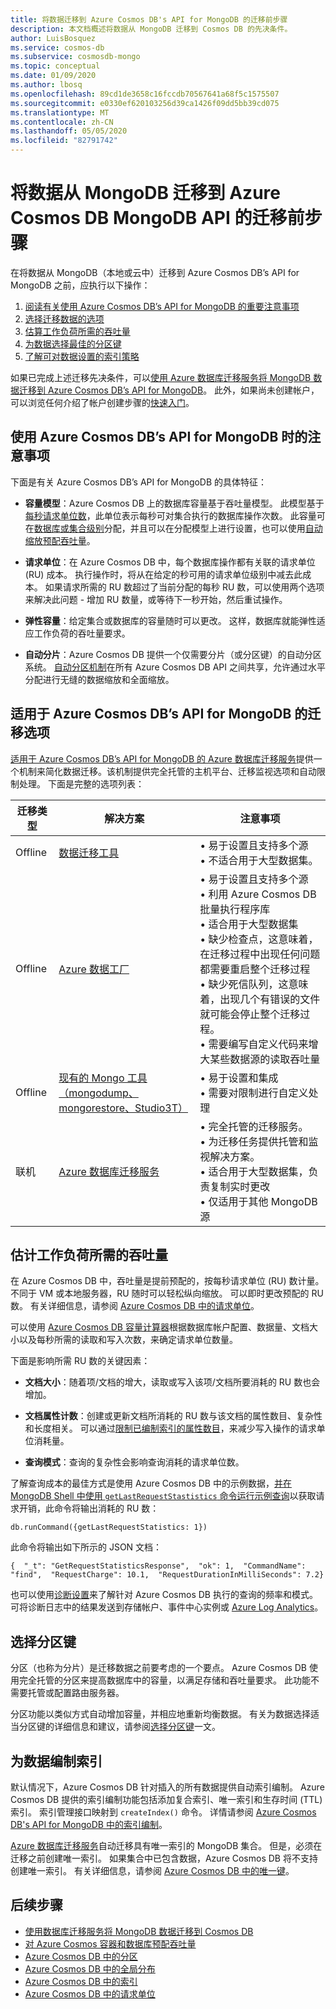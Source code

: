 ```yaml
---
title: 将数据迁移到 Azure Cosmos DB's API for MongoDB 的迁移前步骤
description: 本文档概述将数据从 MongoDB 迁移到 Cosmos DB 的先决条件。
author: LuisBosquez
ms.service: cosmos-db
ms.subservice: cosmosdb-mongo
ms.topic: conceptual
ms.date: 01/09/2020
ms.author: lbosq
ms.openlocfilehash: 89cd1de3658c16fccdb70567641a68f5c1575507
ms.sourcegitcommit: e0330ef620103256d39ca1426f09dd5bb39cd075
ms.translationtype: MT
ms.contentlocale: zh-CN
ms.lasthandoff: 05/05/2020
ms.locfileid: "82791742"
---
```

# <a name="pre-migration-steps-for-data-migrations-from-mongodb-to-azure-cosmos-dbs-api-for-mongodb"></a>将数据从 MongoDB 迁移到 Azure Cosmos DB MongoDB API 的迁移前步骤

在将数据从 MongoDB（本地或云中）迁移到 Azure Cosmos DB’s API for MongoDB 之前，应执行以下操作：

1. [阅读有关使用 Azure Cosmos DB’s API for MongoDB 的重要注意事项](#considerations)
2. [选择迁移数据的选项](#options)
3. [估算工作负荷所需的吞吐量](#estimate-throughput)
4. [为数据选择最佳的分区键](#partitioning)
5. [了解可对数据设置的索引策略](#indexing)

如果已完成上述迁移先决条件，可以[使用 Azure 数据库迁移服务将 MongoDB 数据迁移到 Azure Cosmos DB’s API for MongoDB](../dms/tutorial-mongodb-cosmos-db.md)。 此外，如果尚未创建帐户，可以浏览任何介绍了帐户创建步骤的[快速入门](create-mongodb-dotnet.md)。

## <a name="considerations-when-using-azure-cosmos-dbs-api-for-mongodb"></a><a id="considerations"></a>使用 Azure Cosmos DB’s API for MongoDB 时的注意事项

下面是有关 Azure Cosmos DB’s API for MongoDB 的具体特征：

- **容量模型**：Azure Cosmos DB 上的数据库容量基于吞吐量模型。 此模型基于[每秒请求单位数](request-units.md)，此单位表示每秒可对集合执行的数据库操作次数。 此容量可在[数据库或集合级别](set-throughput.md)分配，并且可以在分配模型上进行设置，也可以使用[自动缩放预配吞吐量](provision-throughput-autoscale.md)。

- **请求单位**：在 Azure Cosmos DB 中，每个数据库操作都有关联的请求单位 (RU) 成本。 执行操作时，将从在给定的秒可用的请求单位级别中减去此成本。 如果请求所需的 RU 数超过了当前分配的每秒 RU 数，可以使用两个选项来解决此问题 - 增加 RU 数量，或等待下一秒开始，然后重试操作。

- **弹性容量**：给定集合或数据库的容量随时可以更改。 这样，数据库就能弹性适应工作负荷的吞吐量要求。

- **自动分片**：Azure Cosmos DB 提供一个仅需要分片（或分区键）的自动分区系统。 [自动分区机制](partition-data.md)在所有 Azure Cosmos DB API 之间共享，允许通过水平分配进行无缝的数据缩放和全面缩放。

## <a name="migration-options-for-azure-cosmos-dbs-api-for-mongodb"></a><a id="options"></a>适用于 Azure Cosmos DB’s API for MongoDB 的迁移选项

[适用于 Azure Cosmos DB’s API for MongoDB 的 Azure 数据库迁移服务](../dms/tutorial-mongodb-cosmos-db.md)提供一个机制来简化数据迁移。该机制提供完全托管的主机平台、迁移监视选项和自动限制处理。 下面是完整的选项列表：

|**迁移类型**|**解决方案**|**注意事项**|
|---------|---------|---------|
|Offline|[数据迁移工具](https://docs.microsoft.com/azure/cosmos-db/import-data)|&bull; 易于设置且支持多个源 <br/>&bull; 不适合用于大型数据集。|
|Offline|[Azure 数据工厂](https://docs.microsoft.com/azure/data-factory/connector-azure-cosmos-db)|&bull; 易于设置且支持多个源 <br/>&bull; 利用 Azure Cosmos DB 批量执行程序库 <br/>&bull; 适合用于大型数据集 <br/>&bull; 缺少检查点，这意味着，在迁移过程中出现任何问题都需要重启整个迁移过程<br/>&bull; 缺少死信队列，这意味着，出现几个有错误的文件就可能会停止整个迁移过程。 <br/>&bull; 需要编写自定义代码来增大某些数据源的读取吞吐量|
|Offline|[现有的 Mongo 工具（mongodump、mongorestore、Studio3T）](https://azure.microsoft.com/resources/videos/using-mongodb-tools-with-azure-cosmos-db/)|&bull; 易于设置和集成 <br/>&bull; 需要对限制进行自定义处理|
|联机|[Azure 数据库迁移服务](../dms/tutorial-mongodb-cosmos-db-online.md)|&bull; 完全托管的迁移服务。<br/>&bull; 为迁移任务提供托管和监视解决方案。 <br/>&bull; 适合用于大型数据集，负责复制实时更改 <br/>&bull; 仅适用于其他 MongoDB 源|


## <a name="estimate-the-throughput-need-for-your-workloads"></a><a id="estimate-throughput"></a>估计工作负荷所需的吞吐量

在 Azure Cosmos DB 中，吞吐量是提前预配的，按每秒请求单位 (RU) 数计量。 不同于 VM 或本地服务器，RU 随时可以轻松纵向缩放。 可以即时更改预配的 RU 数。 有关详细信息，请参阅 [Azure Cosmos DB 中的请求单位](request-units.md)。

可以使用 [Azure Cosmos DB 容量计算器](https://cosmos.azure.com/capacitycalculator/)根据数据库帐户配置、数据量、文档大小以及每秒所需的读取和写入次数，来确定请求单位数量。

下面是影响所需 RU 数的关键因素：
- **文档大小**：随着项/文档的增大，读取或写入该项/文档所要消耗的 RU 数也会增加。

- **文档属性计数**：创建或更新文档所消耗的 RU 数与该文档的属性数目、复杂性和长度相关。 可以通过[限制已编制索引的属性数目](mongodb-indexing.md)，来减少写入操作的请求单位消耗量。

- **查询模式**：查询的复杂性会影响查询消耗的请求单位数。 

了解查询成本的最佳方式是使用 Azure Cosmos DB 中的示例数据，[并在 MongoDB Shell 中使用 `getLastRequestStastistics` 命令运行示例查询](connect-mongodb-account.md)以获取请求开销，此命令将输出消耗的 RU 数：

`db.runCommand({getLastRequestStatistics: 1})`

此命令将输出如下所示的 JSON 文档：

```{  "_t": "GetRequestStatisticsResponse",  "ok": 1,  "CommandName": "find",  "RequestCharge": 10.1,  "RequestDurationInMilliSeconds": 7.2}```

也可以使用[诊断设置](cosmosdb-monitor-resource-logs.md)来了解针对 Azure Cosmos DB 执行的查询的频率和模式。 可将诊断日志中的结果发送到存储帐户、事件中心实例或 [Azure Log Analytics](https://docs.microsoft.com/azure/azure-monitor/log-query/get-started-portal)。  

## <a name="choose-your-partition-key"></a><a id="partitioning"></a>选择分区键
分区（也称为分片）是迁移数据之前要考虑的一个要点。 Azure Cosmos DB 使用完全托管的分区来提高数据库中的容量，以满足存储和吞吐量要求。 此功能不需要托管或配置路由服务器。   

分区功能以类似方式自动增加容量，并相应地重新均衡数据。 有关为数据选择适当分区键的详细信息和建议，请参阅[选择分区键](https://docs.microsoft.com/azure/cosmos-db/partitioning-overview#choose-partitionkey)一文。 

## <a name="index-your-data"></a><a id="indexing"></a>为数据编制索引
默认情况下，Azure Cosmos DB 针对插入的所有数据提供自动索引编制。 Azure Cosmos DB 提供的索引编制功能包括添加复合索引、唯一索引和生存时间 (TTL) 索引。 索引管理接口映射到 `createIndex()` 命令。 详情请参阅 [Azure Cosmos DB's API for MongoDB 中的索引编制](mongodb-indexing.md)。

[Azure 数据库迁移服务](../dms/tutorial-mongodb-cosmos-db.md)自动迁移具有唯一索引的 MongoDB 集合。 但是，必须在迁移之前创建唯一索引。 如果集合中已包含数据，Azure Cosmos DB 将不支持创建唯一索引。 有关详细信息，请参阅 [Azure Cosmos DB 中的唯一键](unique-keys.md)。

## <a name="next-steps"></a>后续步骤
* [使用数据库迁移服务将 MongoDB 数据迁移到 Cosmos DB](../dms/tutorial-mongodb-cosmos-db.md) 
* [对 Azure Cosmos 容器和数据库预配吞吐量](set-throughput.md)
* [Azure Cosmos DB 中的分区](partition-data.md)
* [Azure Cosmos DB 中的全局分布](distribute-data-globally.md)
* [Azure Cosmos DB 中的索引](index-overview.md)
* [Azure Cosmos DB 中的请求单位](request-units.md)
